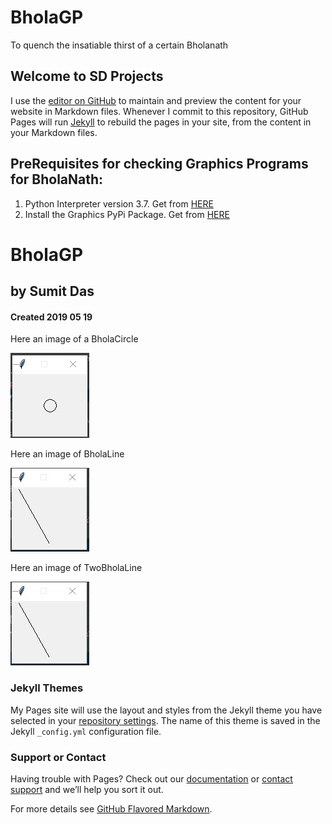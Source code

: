 # BholaGP
To quench the insatiable thirst of a certain Bholanath

## Welcome to SD Projects

I use the [editor on GitHub](https://github.com/RustyNails8/BholaGP/edit/master/README.md) to maintain and preview the content for your website in Markdown files. Whenever I commit to this repository, GitHub Pages will run [Jekyll](https://jekyllrb.com/) to rebuild the pages in your site, from the content in your Markdown files.

## PreRequisites for checking Graphics Programs for BholaNath:
1. Python Interpreter version 3.7. Get from [HERE](https://www.python.org/)
2. Install the Graphics PyPi Package. Get from [HERE](https://pypi.org/project/graphics/)

# BholaGP
## by Sumit Das
#### Created 2019 05 19

Here an image of a BholaCircle

![Bhola Circle](https://raw.githubusercontent.com/RustyNails8/BholaGP/master/Circle.jpg)

Here an image of BholaLine

![Bhola Line](https://raw.githubusercontent.com/RustyNails8/BholaGP/master/Line.jpg)

Here an image of TwoBholaLine

![Bhola TwoLines](https://raw.githubusercontent.com/RustyNails8/BholaGP/master/Line.jpg)


### Jekyll Themes

My Pages site will use the layout and styles from the Jekyll theme you have selected in your [repository settings](https://github.com/RustyNails8/SAPonAIXandOracle/settings). The name of this theme is saved in the Jekyll `_config.yml` configuration file.

### Support or Contact

Having trouble with Pages? Check out our [documentation](https://help.github.com/categories/github-pages-basics/) or [contact support](https://github.com/contact) and we’ll help you sort it out.

For more details see [GitHub Flavored Markdown](https://guides.github.com/features/mastering-markdown/).
